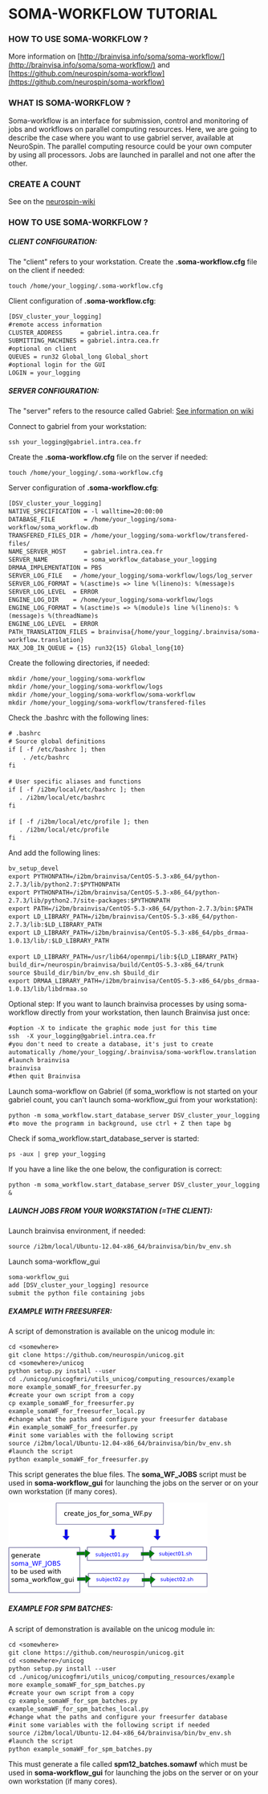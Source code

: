 # SOMA-WORKFLOW TUTORIAL

### HOW TO USE SOMA-WORKFLOW ?
More information on [http://brainvisa.info/soma/soma-workflow/](http://brainvisa.info/soma/soma-workflow/)
and [https://github.com/neurospin/soma-workflow](https://github.com/neurospin/soma-workflow) 

### WHAT IS SOMA-WORKFLOW ?
Soma-workflow is an interface for submission, control and monitoring of jobs and workflows on parallel computing resources.
Here, we are going to describe the case where you want to use gabriel server, available
at NeuroSpin.
The parallel computing resource could be your own computer by using all processors.
Jobs are launched in parallel and not one after the other.

### CREATE A COUNT
See on the [neurospin-wiki](http://www.neurospin-wiki.org/pmwiki/Main/ComputationalResources)

### HOW TO USE SOMA-WORKFLOW ?

##### CLIENT CONFIGURATION: 
The "client" refers to your workstation. 
Create the **.soma-workflow.cfg** file on the client if needed:

    touch /home/your_logging/.soma-workflow.cfg

Client configuration of **.soma-workflow.cfg**:

    [DSV_cluster_your_logging]
    #remote access information
    CLUSTER_ADDRESS     = gabriel.intra.cea.fr
    SUBMITTING_MACHINES = gabriel.intra.cea.fr
    #optional on client
    QUEUES = run32 Global_long Global_short 
    #optional login for the GUI
    LOGIN = your_logging

<!-- 
Check into your .bashrc file you can launch /i2bm/local/Ubuntu-12.04-x86_64/brainvisa/bin/bv_env.sh, for instance:
    alias brainvisa_pkg="source /i2bm/local/Ubuntu-12.04-x86_64/brainvisa/bin/bv_env.sh"
-->

##### SERVER CONFIGURATION:
The "server" refers to the resource called Gabriel:
[See information on wiki](http://www.neurospin-wiki.org/pmwiki/Main/ComputationalResources)

Connect to gabriel from your workstation:

    ssh your_logging@gabriel.intra.cea.fr

Create the **.soma-workflow.cfg** file on the server if needed:

    touch /home/your_logging/.soma-workflow.cfg

Server configuration of **.soma-workflow.cfg**:

    [DSV_cluster_your_logging]
    NATIVE_SPECIFICATION = -l walltime=20:00:00
    DATABASE_FILE        = /home/your_logging/soma-workflow/soma_workflow.db
    TRANSFERED_FILES_DIR = /home/your_logging/soma-workflow/transfered-files/
    NAME_SERVER_HOST     = gabriel.intra.cea.fr
    SERVER_NAME          = soma_workflow_database_your_logging
    DRMAA_IMPLEMENTATION = PBS
    SERVER_LOG_FILE   = /home/your_logging/soma-workflow/logs/log_server
    SERVER_LOG_FORMAT = %(asctime)s => line %(lineno)s: %(message)s
    SERVER_LOG_LEVEL  = ERROR
    ENGINE_LOG_DIR    = /home/your_logging/soma-workflow/logs
    ENGINE_LOG_FORMAT = %(asctime)s => %(module)s line %(lineno)s: %(message)s %(threadName)s
    ENGINE_LOG_LEVEL  = ERROR
    PATH_TRANSLATION_FILES = brainvisa{/home/your_logging/.brainvisa/soma-workflow.translation}
    MAX_JOB_IN_QUEUE = {15} run32{15} Global_long{10}


Create the following directories, if needed:

    mkdir /home/your_logging/soma-workflow
    mkdir /home/your_logging/soma-workflow/logs
    mkdir /home/your_logging/soma-workflow/soma-workflow
    mkdir /home/your_logging/soma-workflow/transfered-files


Check the .bashrc with the following lines:

    # .bashrc
    # Source global definitions
    if [ -f /etc/bashrc ]; then
        . /etc/bashrc
    fi

    # User specific aliases and functions
    if [ -f /i2bm/local/etc/bashrc ]; then
       . /i2bm/local/etc/bashrc
    fi

    if [ -f /i2bm/local/etc/profile ]; then
       . /i2bm/local/etc/profile
    fi 

And add the following lines:

    bv_setup_devel
    export PYTHONPATH=/i2bm/brainvisa/CentOS-5.3-x86_64/python-2.7.3/lib/python2.7:$PYTHONPATH
    export PYTHONPATH=/i2bm/brainvisa/CentOS-5.3-x86_64/python-2.7.3/lib/python2.7/site-packages:$PYTHONPATH
    export PATH=/i2bm/brainvisa/CentOS-5.3-x86_64/python-2.7.3/bin:$PATH
    export LD_LIBRARY_PATH=/i2bm/brainvisa/CentOS-5.3-x86_64/python-2.7.3/lib:$LD_LIBRARY_PATH
    export LD_LIBRARY_PATH=/i2bm/brainvisa/CentOS-5.3-x86_64/pbs_drmaa-1.0.13/lib/:$LD_LIBRARY_PATH

    export LD_LIBRARY_PATH=/usr/lib64/openmpi/lib:${LD_LIBRARY_PATH}
    build_dir=/neurospin/brainvisa/build/CentOS-5.3-x86_64/trunk
    source $build_dir/bin/bv_env.sh $build_dir
    export DRMAA_LIBRARY_PATH=/i2bm/brainvisa/CentOS-5.3-x86_64/pbs_drmaa-1.0.13/lib/libdrmaa.so

Optional step: If you want to launch brainvisa processes by using soma-workflow 
directly from your workstation, then launch Brainvisa just once:

    #option -X to indicate the graphic mode just for this time    
    ssh  -X your_logging@gabriel.intra.cea.fr
    #you don't need to create a database, it's just to create automatically /home/your_logging/.brainvisa/soma-workflow.translation
    #launch brainvisa
    brainvisa
    #then quit Brainvisa


Launch soma-workflow on Gabriel (if soma_workflow is not started on your gabriel count, 
you can't launch soma-workflow_gui from your workstation):

    python -m soma_workflow.start_database_server DSV_cluster_your_logging
    #to move the programm in background, use ctrl + Z then tape bg

Check if soma_workflow.start_database_server is started:

    ps -aux | grep your_logging

If you have a line like the one below, the configuration is correct:

    python -m soma_workflow.start_database_server DSV_cluster_your_logging &

##### LAUNCH JOBS FROM YOUR WORKSTATION (=THE CLIENT):
Launch brainvisa environment, if needed:

    source /i2bm/local/Ubuntu-12.04-x86_64/brainvisa/bin/bv_env.sh

Launch soma-workflow_gui

    soma-workflow_gui
    add [DSV_cluster_your_logging] resource
    submit the python file containing jobs


##### EXAMPLE WITH FREESURFER:
A script of demonstration is available on the unicog module in:</br>

    cd <somewhere>
    git clone https://github.com/neurospin/unicog.git
    cd <somewhere>/unicog
    python setup.py install --user 
    cd ./unicog/unicogfmri/utils_unicog/computing_resources/example
    more example_somaWF_for_freesurfer.py
    #create your own script from a copy
    cp example_somaWF_for_freesurfer.py example_somaWF_for_freesurfer_local.py
    #change what the paths and configure your freesurfer database 
    #in example_somaWF_for_freesurfer.py
    #init some variables with the following script
    source /i2bm/local/Ubuntu-12.04-x86_64/brainvisa/bin/bv_env.sh
    #launch the script
    python example_somaWF_for_freesurfer.py


This script generates the blue files. The **soma_WF_JOBS** script must 
be used in **soma-workflow_gui** for launching the jobs on the server or
on your own workstation (if many cores).


![](./somaWF_jobs.png "somaWF_jobs.png")


##### EXAMPLE FOR SPM BATCHES:
A script of demonstration is available on the unicog module in:</br>

    cd <somewhere>
    git clone https://github.com/neurospin/unicog.git
    cd <somewhere>/unicog
    python setup.py install --user 
    cd ./unicog/unicogfmri/utils_unicog/computing_resources/example
    more example_somaWF_for_spm_batches.py
    #create your own script from a copy
    cp example_somaWF_for_spm_batches.py example_somaWF_for_spm_batches_local.py
    #change what the paths and configure your freesurfer database 
    #init some variables with the following script if needed
    source /i2bm/local/Ubuntu-12.04-x86_64/brainvisa/bin/bv_env.sh
    #launch the script
    python example_somaWF_for_spm_batches.py

This must generate a file called **spm12_batches.somawf** which must be
used in **soma-workflow_gui** for launching the jobs on the server or
on your own workstation (if many cores).







 
